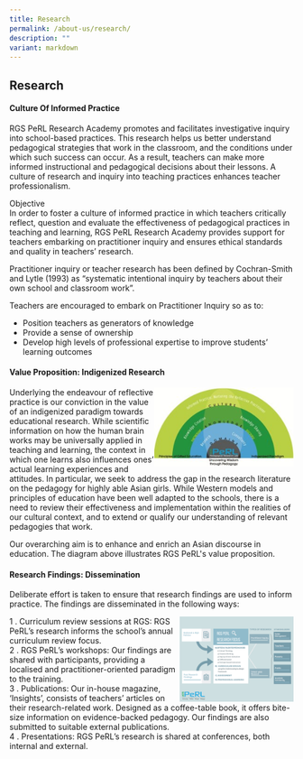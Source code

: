 ```yaml
---
title: Research
permalink: /about-us/research/
description: ""
variant: markdown
---
```

## Research

#### Culture Of Informed Practice

RGS PeRL Research Academy promotes and facilitates investigative inquiry into school-based practices. This research helps us better understand pedagogical strategies that work in the classroom, and the conditions under which such success can occur. As a result, teachers can make more informed instructional and pedagogical decisions about their lessons. A culture of research and inquiry into teaching practices enhances teacher professionalism.

Objective<br>
In order to foster a culture of informed practice in which teachers critically reflect, question and evaluate the effectiveness of pedagogical practices in teaching and learning, RGS PeRL Research Academy provides support for teachers embarking on practitioner inquiry and ensures ethical standards and quality in teachers’ research.

Practitioner inquiry or teacher research has been defined by Cochran-Smith and Lytle (1993) as “systematic intentional inquiry by teachers about their own school and classroom work”.

Teachers are encouraged to embark on Practitioner Inquiry so as to:

*   Position teachers as generators of knowledge
*   Provide a sense of ownership
*   Develop high levels of professional expertise to improve students’ learning outcomes

#### Value Proposition: Indigenized Research


<img src="/images/pic-green diagram.jpg" style="width:49%" align="right">

Underlying the endeavour of reflective practice is our conviction in the value of an indigenized paradigm towards educational research. While scientific information on how the human brain works may be universally applied in teaching and learning, the context in which one learns also influences ones’ actual learning experiences and attitudes. In particular, we seek to address the gap in the research literature on the pedagogy for highly able Asian girls. While Western models and principles of education have been well adapted to the schools, there is a need to review their effectiveness and implementation within the realities of our cultural context, and to extend or qualify our understanding of relevant pedagogies that work.

Our overarching aim is to enhance and enrich an Asian discourse in education. The diagram above illustrates RGS PeRL's value proposition.

#### Research Findings: Dissemination

Deliberate effort is taken to ensure that research findings are used to inform practice. The findings
are disseminated in the following ways:

<p><a href="https://staging.dfkurcec4b4z0.amplifyapp.com/images/PeRL%20research%20focus%20(1).png">
<img style="width:40%" align="right" src="/images/PeRL research focus (1).png">
</a></p>

1 \.  Curriculum review sessions at RGS: RGS PeRL’s research informs the school’s annual curriculum review focus.<br> 
2 \.  RGS PeRL’s workshops: Our findings are shared with participants, providing a localised and practitioner-oriented paradigm to the training.<br>
3 \.  Publications: Our in-house magazine, ‘Insights’, consists of teachers’ articles on their research-related work. Designed as a coffee-table book, it offers bite-size information on evidence-backed pedagogy. Our findings are also submitted to suitable external publications.<br>
4 \.  Presentations: RGS PeRL’s research is shared at conferences, both internal and external.